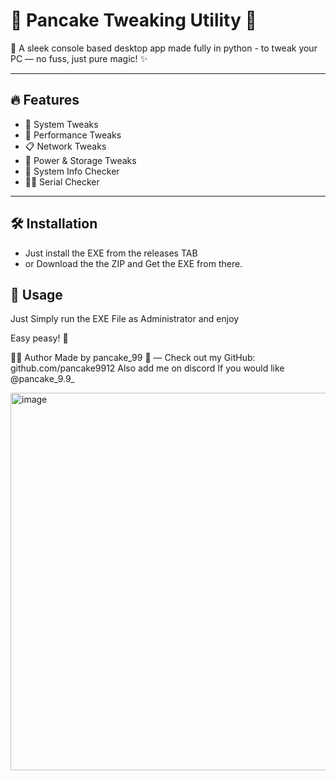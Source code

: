 # 🎉 Pancake Tweaking Utility 🎉

🚀 A sleek console based desktop app made fully in python - to tweak your PC — no fuss, just pure magic! ✨

---

## 🔥 Features

- 🎯 System Tweaks
- 📄 Performance Tweaks
- 📋 Network Tweaks 
- 🎨 Power & Storage Tweaks 
- 🔗 System Info Checker
- 🧑‍💻 Serial Checker

---

## 🛠️ Installation

- Just install the EXE from the releases TAB
- or Download the the ZIP and Get the EXE from there.

## 🚀 Usage

Just Simply run the EXE File as Administrator and enjoy

Easy peasy! 🍋

👨‍💻 Author
Made by pancake_99 🥞 — Check out my GitHub: github.com/pancake9912
Also add me on discord If you would like @pancake_9.9_

<img width="1171" height="604" alt="image" src="https://github.com/user-attachments/assets/3905d949-c5d5-4a25-89ac-9aafcec5ea28" />
